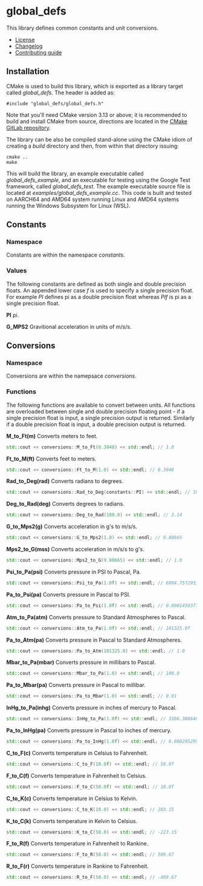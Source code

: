 # global_defs
This library defines common constants and unit conversions.
   * [License](LICENSE.md)
   * [Changelog](CHANGELOG.md)
   * [Contributing guide](CONTRIBUTING.md)

## Installation
CMake is used to build this library, which is exported as a library target called *global_defs*. The header is added as:

```
#include "global_defs/global_defs.h"
```
Note that you'll need CMake version 3.13 or above; it is recommended to build and install CMake from source, directions are located in the [CMake GitLab repository](https://github.com/Kitware/CMake).

The library can be also be compiled stand-alone using the CMake idiom of creating a *build* directory and then, from within that directory issuing:

```
cmake ..
make
```

This will build the library, an example executable called *global_defs_example*, and an executable for testing using the Google Test framework, called *global_defs_test*. The example executable source file is located at *examples/global_defs_example.cc*. This code is built and tested on AARCH64 and AMD64 system running Linux and AMD64 systems running the Windows Subsystem for Linux (WSL).

## Constants

### Namespace
Constants are within the namespace *constants*.

### Values
The following constants are defined as both single and double precision floats. An appended lower case *f* is used to specify a single precision float. For example *PI* defines pi as a double precision float whereas *PIf* is pi as a single precision float.

**PI** pi.

**G_MPS2** Gravitional acceleration in units of m/s/s.

## Conversions

### Namespace
Conversions are within the namepsace *conversions*.

### Functions
The following functions are available to convert between units. All functions are overloaded between single and double precision floating point - if a single precision float is input, a single precision output is returned. Similarly if a double precision float is input, a double precision output is returned.

**M_to_Ft(m)** Converts meters to feet.

```C++
std::cout << conversions::M_to_Ft(0.3048) << std::endl; // 1.0
```

**Ft_to_M(ft)** Converts feet to meters.

```C++
std::cout << conversions::Ft_to_M(1.0) << std::endl; // 0.3048
```

**Rad_to_Deg(rad)** Converts radians to degrees.

```C++
std::cout << conversions::Rad_to_Deg(constants::PI) << std::endl; // 180.0
```

**Deg_to_Rad(deg)** Converts degrees to radians.

```C++
std::cout << conversions::Deg_to_Rad(180.0) << std::endl; // 3.14
```

**G_to_Mps2(g)** Converts acceleration in g's to m/s/s.

```C++
std::cout << conversions::G_to_Mps2(1.0) << std::endl; // 9.80665
```

**Mps2_to_G(mss)** Converts acceleration in m/s/s to g's.

```C++
std::cout << conversions::Mps2_to_G(9.80665) << std::endl; // 1.0
```

**Psi_to_Pa(psi)** Converts pressure in PSI to Pascal, Pa.

```C++
std::cout << conversions::Psi_to_Pa(1.0f) << std::endl; // 6894.757293168361
```

**Pa_to_Psi(pa)** Converts pressure in Pascal to PSI.

```C++
std::cout << conversions::Pa_to_Psi(1.0f) << std::endl; // 0.0001450377377302092f
```

**Atm_to_Pa(atm)** Converts pressure to Standard Atmospheres to Pascal.

```C++
std::cout << conversions::Atm_to_Pa(1.0f) << std::endl; // 101325.0f
```

**Pa_to_Atm(pa)** Converts pressure in Pascal to Standard Atmospheres.

```C++
std::cout << conversions::Pa_to_Atm(101325.0) << std::endl; // 1.0
```

**Mbar_to_Pa(mbar)** Converts pressure in millibars to Pascal.

```C++
std::cout << conversions::Mbar_to_Pa(1.0) << std::endl; // 100.0
```

**Pa_to_Mbar(pa)** Converts pressure in Pascal to millibar.

```C++
std::cout << conversions::Pa_to_Mbar(1.0) << std::endl; // 0.01
```

**InHg_to_Pa(inhg)** Converts pressure in inches of mercury to Pascal.

```C++
std::cout << conversions::InHg_to_Pa(1.0f) << std::endl; // 3386.388640341f
```

**Pa_to_InHg(pa)** Converts pressure in Pascal to inches of mercury.

```C++
std::cout << conversions::Pa_to_InHg(1.0f) << std::endl; // 0.0002952998330101009f
```

**C_to_F(c)** Converts temperature in Celsius to Fahrenheit.

```C++
std::cout << conversions::C_to_F(10.0f) << std::endl; // 50.0f
```

**F_to_C(f)** Converts temperature in Fahrenheit to Celsius.

```C++
std::cout << conversions::F_to_C(50.0f) << std::endl; // 10.0f
```

**C_to_K(c)** Converts temperature in Celsius to Kelvin.

```C++
std::cout << conversions::C_to_K(10.0) << std::endl; // 283.15
```

**K_to_C(k)** Converts temperature in Kelvin to Celsius.

```C++
std::cout << conversions::K_to_C(50.0) << std::endl; // -223.15
```

**F_to_R(f)** Converts temperature in Fahrenheit to Rankine.

```C++
std::cout << conversions::F_to_R(50.0) << std::endl; // 509.67
```

**R_to_F(r)** Converts temperature in Rankine to Fahrenheit.

```C++
std::cout << conversions::R_to_F(50.0) << std::endl; // -409.67
```
